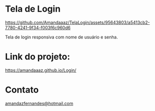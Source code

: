 # Tela de Login

https://github.com/Amandaaaz/TelaLogin/assets/95643803/a5413cb2-7780-4241-9f34-f003f6c960d6

Tela de login responsiva com nome de usuário e senha.

# Link do projeto:
https://amandaaaz.github.io/Login/

# Contato

amandazfernandes@hotmail.com
